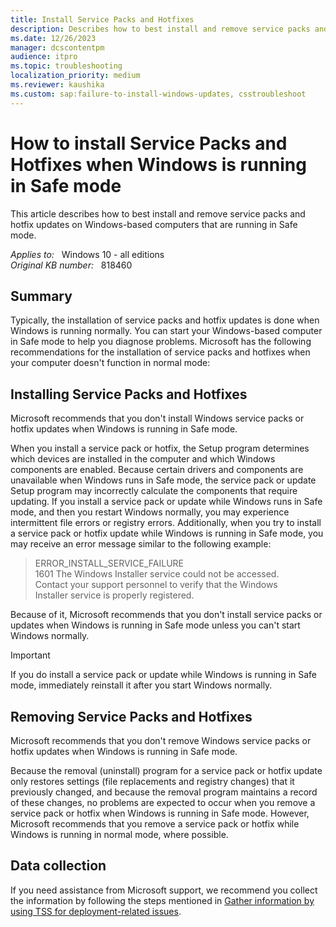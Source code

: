 ```yaml
---
title: Install Service Packs and Hotfixes
description: Describes how to best install and remove service packs and hotfix updates on Windows-based computers that are running in Safe mode.
ms.date: 12/26/2023
manager: dcscontentpm
audience: itpro
ms.topic: troubleshooting
localization_priority: medium
ms.reviewer: kaushika
ms.custom: sap:failure-to-install-windows-updates, csstroubleshoot
---
```

# How to install Service Packs and Hotfixes when Windows is running in Safe mode

This article describes how to best install and remove service packs and hotfix updates on Windows-based computers that are running in Safe mode.

_Applies to:_ &nbsp; Windows 10 - all editions  
_Original KB number:_ &nbsp; 818460

## Summary

Typically, the installation of service packs and hotfix updates is done when Windows is running normally. You can start your Windows-based computer in Safe mode to help you diagnose problems. Microsoft has the following recommendations for the installation of service packs and hotfixes when your computer doesn't function in normal mode:

## Installing Service Packs and Hotfixes

Microsoft recommends that you don't install Windows service packs or hotfix updates when Windows is running in Safe mode.

When you install a service pack or hotfix, the Setup program determines which devices are installed in the computer and which Windows components are enabled. Because certain drivers and components are unavailable when Windows runs in Safe mode, the service pack or update Setup program may incorrectly calculate the components that require updating. If you install a service pack or update while Windows runs in Safe mode, and then you restart Windows normally, you may experience intermittent file errors or registry errors. Additionally, when you try to install a service pack or hotfix update while Windows is running in Safe mode, you may receive an error message similar to the following example:

> ERROR_INSTALL_SERVICE_FAILURE  
1601 The Windows Installer service could not be accessed.  
Contact your support personnel to verify that the Windows  
Installer service is properly registered.

Because of it, Microsoft recommends that you don't install service packs or updates when Windows is running in Safe mode unless you can't start Windows normally.

> [!IMPORTANT]
> If you do install a service pack or update while Windows is running in Safe mode, immediately reinstall it after you start Windows normally.

## Removing Service Packs and Hotfixes

Microsoft recommends that you don't remove Windows service packs or hotfix updates when Windows is running in Safe mode.

Because the removal (uninstall) program for a service pack or hotfix update only restores settings (file replacements and registry changes) that it previously changed, and because the removal program maintains a record of these changes, no problems are expected to occur when you remove a service pack or hotfix when Windows is running in Safe mode. However, Microsoft recommends that you remove a service pack or hotfix while Windows is running in normal mode, where possible.

## Data collection

If you need assistance from Microsoft support, we recommend you collect the information by following the steps mentioned in [Gather information by using TSS for deployment-related issues](../windows-troubleshooters/gather-information-using-tss-deployment.md).
